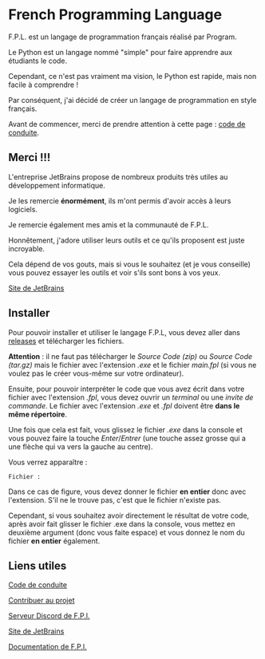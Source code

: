 # **French Programming Language**

F.P.L. est un langage de programmation français réalisé par Program.

Le Python est un langage nommé "simple" pour faire apprendre aux étudiants le code. 

Cependant, ce n'est pas vraiment ma vision, le Python est rapide, mais non facile à comprendre !

Par conséquent, j'ai décidé de créer un langage de programmation en style français. 

Avant de commencer, merci de prendre attention à cette page : [code de conduite](CodeOfConduct.md).

## **Merci** !!!

L'entreprise JetBrains propose de nombreux produits très utiles au développement informatique.

Je les remercie **énormément**, ils m'ont permis d'avoir accès à leurs logiciels.

Je remercie également mes amis et la communauté de F.P.L.

Honnêtement, j'adore utiliser leurs outils et ce qu'ils proposent est juste incroyable. 

Cela dépend de vos gouts, mais si vous le souhaitez (et je vous conseille) vous pouvez essayer les outils et voir s'ils sont bons à vos yeux.

[Site de JetBrains](https://www.jetbrains.com/fr-fr/)

## **Installer**

Pour pouvoir installer et utiliser le langage F.P.L, vous devez aller dans [releases](https://github.com/Program132/French-Programming-Language/releases) et télécharger les fichiers.

**Attention** : il ne faut pas télécharger le *Source Code (zip)* ou *Source Code (tar.gz)* mais le fichier avec l'extension *.exe* et le fichier *main.fpl* (si vous ne voulez pas le créer vous-même sur votre ordinateur).

Ensuite, pour pouvoir interpréter le code que vous avez écrit dans votre fichier avec l'extension *.fpl*, vous devez ouvrir un *terminal* ou une *invite de commande*.
Le fichier avec l'extension *.exe* et *.fpl* doivent être **dans le même répertoire**.

Une fois que cela est fait, vous glissez le fichier *.exe* dans la console et vous pouvez faire la touche *Enter*/*Entrer* (une touche assez grosse qui a une flèche qui va vers la gauche au centre).

Vous verrez apparaître : 

```
Fichier :
```

Dans ce cas de figure, vous devez donner le fichier **en entier** donc avec l'extension. S'il ne le trouve pas, c'est que le fichier n'existe pas.

Cependant, si vous souhaitez avoir directement le résultat de votre code, après avoir fait glisser le fichier .exe dans la console, vous mettez en deuxième argument (donc vous faite espace) et vous donnez le nom du fichier **en entier** également.

## **Liens utiles**

[Code de conduite](CodeOfConduct.md)

[Contribuer au projet](CONTRIBUTING.md)

[Serveur Discord de F.P.l.](https://discord.gg/CkFFgXuKwj)

[Site de JetBrains](https://www.jetbrains.com/fr-fr/)

[Documentation de F.P.l.](https://program-4.gitbook.io/french-programming-language/)